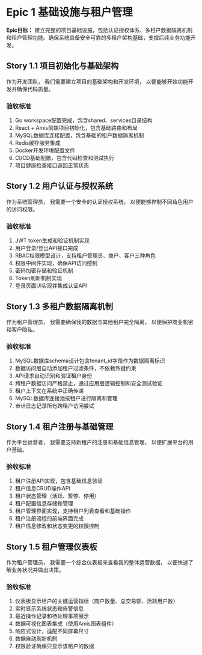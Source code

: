 # Epic 1 基础设施与租户管理

**Epic目标：** 建立完整的项目基础设施，包括认证授权体系、多租户数据隔离机制和租户管理功能。确保系统具备安全可靠的多租户架构基础，支撑后续业务功能开发。

## Story 1.1 项目初始化与基础架构

作为开发团队，
我们需要建立项目的基础架构和开发环境，
以便能够开始功能开发并确保代码质量。

### 验收标准

1. Go workspace配置完成，包含shared、services目录结构
2. React + Amis前端项目初始化，包含基础路由和布局
3. MySQL数据库连接配置，包含基础的租户数据隔离机制
4. Redis缓存服务集成
5. Docker开发环境配置文件
6. CI/CD基础配置，包含代码检查和测试执行
7. 项目健康检查接口返回正常状态

## Story 1.2 用户认证与授权系统

作为系统管理员，
我需要一个安全的认证授权系统，
以便能够控制不同角色用户的访问权限。

### 验收标准

1. JWT token生成和验证机制实现
2. 用户登录/登出API接口完成
3. RBAC权限模型设计，支持租户管理员、商户、客户三种角色
4. 权限中间件实现，确保API访问控制
5. 密码加密存储和验证机制
6. Token刷新机制实现
7. 登录页面UI实现并集成认证API

## Story 1.3 多租户数据隔离机制

作为租户管理员，
我需要确保我的数据与其他租户完全隔离，
以便保护商业机密和客户隐私。

### 验收标准

1. MySQL数据库schema设计包含tenant_id字段作为数据隔离标识
2. 数据访问层自动添加租户过滤条件，不依赖外键约束
3. API请求自动识别和验证租户身份
4. 跨租户数据访问严格禁止，通过应用层逻辑控制和安全测试验证
5. 租户上下文在系统中正确传递
6. MySQL数据库连接池按租户进行隔离和管理
7. 审计日志记录所有跨租户访问尝试

## Story 1.4 租户注册与基础管理

作为平台运营者，
我需要支持新租户的注册和基础信息管理，
以便扩展平台的用户基础。

### 验收标准

1. 租户注册API实现，包含基础信息验证
2. 租户信息CRUD操作API
3. 租户状态管理（活跃、暂停、停用）
4. 租户配置信息存储和管理
5. 租户管理界面实现，支持租户列表查看和基础操作
6. 租户注册流程的前端界面完成
7. 租户信息修改和状态变更的权限控制

## Story 1.5 租户管理仪表板

作为租户管理员，
我需要一个综合仪表板来查看我的整体运营数据，
以便快速了解业务状况并做出决策。

### 验收标准

1. 仪表板显示租户的关键运营指标（商户数量、总交易额、活跃用户数）
2. 实时显示系统状态和告警信息
3. 最近操作记录和待处理事项展示
4. 数据可视化图表集成（使用Amis图表组件）
5. 响应式设计，适配不同屏幕尺寸
6. 数据自动刷新机制
7. 权限验证确保只显示该租户的数据

